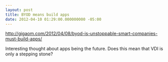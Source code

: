 ```yaml
---
layout: post
title: BYOD means build apps
date: 2012-04-10 01:29:00.000000000 -05:00
---
```

http://gigaom.com/2012/04/08/byod-is-unstoppable-smart-companies-must-build-apps/

Interesting thought about apps being the future. Does this mean that VDI is
only a stepping stone?
